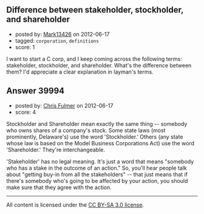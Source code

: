 ## Difference between stakeholder, stockholder, and shareholder

- posted by: [Mark13426](https://stackexchange.com/users/-1/14430-mark13426) on 2012-06-17
- tagged: `corporation`, `definitions`
- score: 1

I want to start a C corp, and I keep coming across the following terms: stakeholder, stockholder, and shareholder. What's the difference between them? I'd appreciate a clear explanation in layman's terms.


## Answer 39994

- posted by: [Chris Fulmer](https://stackexchange.com/users/-1/17026-chris-fulmer) on 2012-06-17
- score: 4

Stockholder and Shareholder mean exactly the same thing -- somebody who owns shares of a company's stock.  Some state laws (most prominently, Delaware's) use the word 'Stockholder.'  Others (any state whose law is based on the Model Business Corporations Act) use the word 'Shareholder.'  They're interchangeable.

'Stakeholder' has no legal meaning.  It's just a word that means "somebody who has a stake in the outcome of an action."  So, you'll hear people talk about "getting buy-in from all the stakeholders" -- that just means that if there's somebody who's going to be affected by your action, you should make sure that they agree with the action.




---

All content is licensed under the [CC BY-SA 3.0 license](https://creativecommons.org/licenses/by-sa/3.0/).
